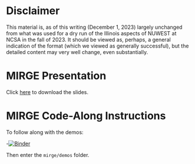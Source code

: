# Disclaimer

This material is, as of this writing (December 1, 2023) largely unchanged from
what was used for a dry run of the Illinois aspects of NUWEST at NCSA in the
fall of 2023. It should be viewed as, perhaps, a general indication of the format
(which we viewed as generally successful), but the detailed content may very
well change, even substantially.

# MIRGE Presentation

Click [here](https://ssl.tiker.net/nextcloud/s/txJZaDSAoAQkWLz) to download the slides.

# MIRGE Code-Along Instructions

To follow along with the demos:

-[![Binder](https://mybinder.org/badge_logo.svg)](https://mybinder.org/v2/gh/illinois-ceesd/NCSA-WEST/HEAD)

Then enter the `mirge/demos` folder.
